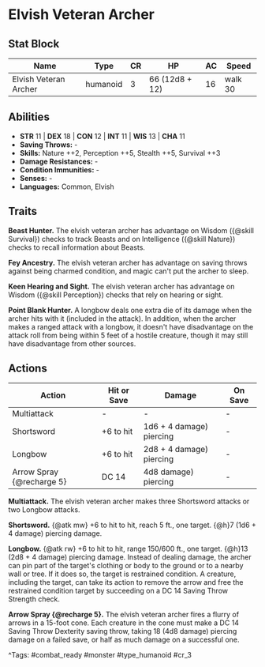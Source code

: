 # Elvish Veteran Archer

## Stat Block

| Name | Type | CR | HP | AC | Speed |
|------|------|----|----|----|-------|
| Elvish Veteran Archer | humanoid | 3 | 66 (12d8 + 12) | 16 | walk 30 |

## Abilities

- **STR** 11 | **DEX** 18 | **CON** 12 | **INT** 11 | **WIS** 13 | **CHA** 11
- **Saving Throws:** -  
- **Skills:** Nature ++2, Perception ++5, Stealth ++5, Survival ++3  
- **Damage Resistances:** -  
- **Condition Immunities:** -  
- **Senses:** -  
- **Languages:** Common, Elvish

## Traits

**Beast Hunter.** The elvish veteran archer has advantage on Wisdom ({@skill Survival}) checks to track Beasts and on Intelligence ({@skill Nature}) checks to recall information about Beasts.

**Fey Ancestry.** The elvish veteran archer has advantage on saving throws against being charmed condition, and magic can't put the archer to sleep.

**Keen Hearing and Sight.** The elvish veteran archer has advantage on Wisdom ({@skill Perception}) checks that rely on hearing or sight.

**Point Blank Hunter.** A longbow deals one extra die of its damage when the archer hits with it (included in the attack). In addition, when the archer makes a ranged attack with a longbow, it doesn't have disadvantage on the attack roll from being within 5 feet of a hostile creature, though it may still have disadvantage from other sources.


## Actions

| Action | Hit or Save | Damage | On Save |
|--------|--------------|--------|----------|
| Multiattack | - | - | - |
| Shortsword | +6 to hit | 1d6 + 4 damage) piercing | - |
| Longbow | +6 to hit | 2d8 + 4 damage) piercing | - |
| Arrow Spray {@recharge 5} | DC 14 | 4d8 damage) piercing | - |

**Multiattack.** The elvish veteran archer makes three Shortsword attacks or two Longbow attacks.

**Shortsword.** {@atk mw} +6 to hit to hit, reach 5 ft., one target. {@h}7 (1d6 + 4 damage) piercing damage.

**Longbow.** {@atk rw} +6 to hit to hit, range 150/600 ft., one target. {@h}13 (2d8 + 4 damage) piercing damage. Instead of dealing damage, the archer can pin part of the target's clothing or body to the ground or to a nearby wall or tree. If it does so, the target is restrained condition. A creature, including the target, can take its action to remove the arrow and free the restrained condition target by succeeding on a DC 14 Saving Throw Strength check.

**Arrow Spray {@recharge 5}.** The elvish veteran archer fires a flurry of arrows in a 15-foot cone. Each creature in the cone must make a DC 14 Saving Throw Dexterity saving throw, taking 18 (4d8 damage) piercing damage on a failed save, or half as much damage on a successful one.


^Tags: #combat_ready #monster #type_humanoid #cr_3